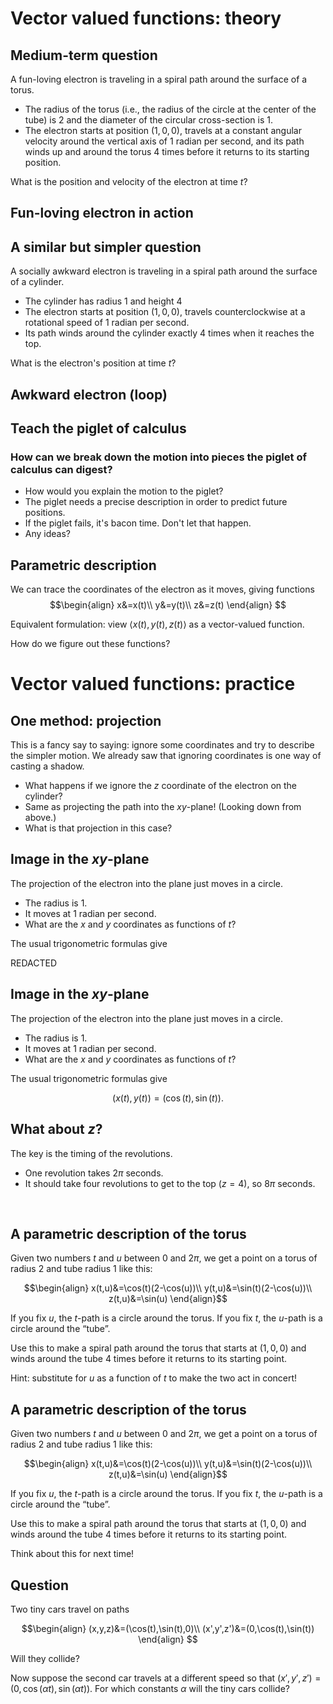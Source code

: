 Vector valued functions: theory
===============================

Medium-term question
--------------------

A fun-loving electron is traveling in a spiral path around the surface
of a torus.

-   The radius of the torus (i.e., the radius of the circle at the
    center of the tube) is $2$ and the diameter of the circular
    cross-section is $1$.
-   The electron starts at position $(1,0,0)$, travels at a constant
    angular velocity around the vertical axis of $1$ radian per
    second, and its path winds up and around the torus $4$ times
    before it returns to its starting position.

What is the position and velocity of the electron at time $t$?

Fun-loving electron in action
-----------------------------
<div id="torus"></div>
<script>
(function(){
    var scene = new MathScene("torus");
    scene.camera.position.set(0, 1, 10);
    var torusgeo = new THREE.TorusGeometry(2, 1, 64, 48);

    var torus = new THREE.Mesh(torusgeo, new THREE.MeshPhongMaterial({
        ambient: 0x555555,
        color: 0xee0000,
        emmissive: 0x00eeee,
        specular: 0x123456,
        shininess: 5,
        opacity: 0.7,
        transparent: true,
        side: THREE.DoubleSide
    }));

    scene.scene.add(torus);

    var electron = new THREE.Mesh(new THREE.SphereGeometry(0.1), new THREE.MeshLambertMaterial({
        ambient: 0x555555,
        color: 0xffff00,
        reflectivity: 100,
        side: THREE.DoubleSide
    }));

    scene.scene.add(electron);

    electron.position.set(1, 0, 0);

    scene.calc = function(t) {
        t = t / 1000;
        electron.position.set(Math.cos(t) * (2 - Math.cos(4 * t)), Math.sin(t) * (2 - Math.cos(4 * t)), Math.sin(4 * t));
        // console.log(scene);
    };

    scene.render();
}());
</script>

A similar but simpler question
------------------------------

A socially awkward electron is traveling in a spiral path around the
surface of a cylinder.

-   The cylinder has radius $1$ and height $4$
-   The electron starts at position $(1,0,0)$, travels
    counterclockwise at a rotational speed of $1$ radian per second.
-   Its path winds around the cylinder exactly $4$ times when it
    reaches the top.

What is the electron's position at time $t$?

Awkward electron (loop)
-----------------------
<div id="electroncylindercontainer"></div>
<script>
  var EC = new MathScene("electroncylindercontainer");
  EC.camera.position.set(0, 1, 10);
  EC.cameraControls.target.set(0, 2, 0);
  var cylgeo = new THREE.CylinderGeometry(1, 1, 4, 64, 48);
  var cyl = new THREE.Mesh(EC.cylgeo, new THREE.MeshPhongMaterial({
    ambient: 0x555555,
    color: 0xee0000,
    emmissive: 0x00eeee,
    specular: 0x123456,
    shininess: 5,
    opacity: 0.7,
    transparent: true,
    side: THREE.DoubleSide
  }));
  EC.scene.add(cyl);
  cyl.position.set(0, 2, 0);
  var electron = new THREE.Mesh(new THREE.SphereGeometry(0.1), new THREE.MeshLambertMaterial({
    ambient: 0x555555,
    color: 0xffff00,
    reflectivity: 100,
    side: THREE.DoubleSide
  }));
  EC.scene.add(electron);
  electron.position.set(1, 0, 0);
  EC.calc = function(t) {
    t = t / 400;
    return EC.electron.position.set(Math.cos(2 * t), t / Math.PI % 4.000, Math.sin(-2 * t));
  };
  </script>

Teach the piglet of calculus
----------------------------

### How can we break down the motion into pieces the piglet of calculus can digest?

-   How would you explain the motion to the piglet?
-   The piglet needs a precise description in order to predict future
    positions.
-   If the piglet fails, it's bacon time. Don't let that happen.
-   Any ideas?

Parametric description
----------------------

We can trace the coordinates of the electron as it moves, giving
functions $$\begin{align} x&=x(t)\\ y&=y(t)\\ z&=z(t)
\end{align} $$

Equivalent formulation: view $\langle x(t),y(t),z(t)\rangle$ as a
vector-valued function.

How do we figure out these functions?

Vector valued functions: practice
=================================

One method: projection
----------------------

This is a fancy say to saying: ignore some coordinates and try to
describe the simpler motion. We already saw that ignoring coordinates is
one way of casting a shadow.

-   What happens if we ignore the $z$ coordinate of the electron on
    the cylinder?
-   Same as projecting the path into the $xy$-plane! (Looking down
    from above.)
-   What is that projection in this case?

Image in the $xy$-plane
-------------------------

The projection of the electron into the plane just moves in a circle.

-   The radius is $1$.
-   It moves at $1$ radian per second.
-   What are the $x$ and $y$ coordinates as functions of $t$?

The usual trigonometric formulas give

REDACTED

Image in the $xy$-plane
-------------------------

The projection of the electron into the plane just moves in a circle.

-   The radius is $1$.
-   It moves at $1$ radian per second.
-   What are the $x$ and $y$ coordinates as functions of $t$?

The usual trigonometric formulas give

$$(x(t),y(t))=(\cos(t),\sin(t)).$$

What about $z$?
-----------------

The key is the timing of the revolutions.

-   One revolution takes $2\pi$ seconds.
-   It should take four revolutions to get to the top ($z=4$), so
    $8\pi$ seconds.

 

A parametric description of the torus
-------------------------------------

Given two numbers $t$ and $u$ between $0$ and $2\pi$, we get a
point on a torus of radius $2$ and tube radius $1$ like this:

$$\begin{align} x(t,u)&=\cos(t)(2-\cos(u))\\
y(t,u)&=\sin(t)(2-\cos(u))\\ z(t,u)&=\sin(u) \end{align}$$

If you fix $u$, the $t$-path is a circle around the torus. If you
fix $t$, the $u$-path is a circle around the “tube”.

Use this to make a spiral path around the torus that starts at
$(1,0,0)$ and winds around the tube $4$ times before it returns to
its starting point.

Hint: substitute for $u$ as a function of $t$ to make the two act in
concert!

A parametric description of the torus
-------------------------------------

Given two numbers $t$ and $u$ between $0$ and $2\pi$, we get a
point on a torus of radius $2$ and tube radius $1$ like this:

$$\begin{align} x(t,u)&=\cos(t)(2-\cos(u))\\
y(t,u)&=\sin(t)(2-\cos(u))\\ z(t,u)&=\sin(u) \end{align}$$

If you fix $u$, the $t$-path is a circle around the torus. If you
fix $t$, the $u$-path is a circle around the “tube”.

Use this to make a spiral path around the torus that starts at
$(1,0,0)$ and winds around the tube $4$ times before it returns to
its starting point.

Think about this for next time!

Question
--------

Two tiny cars travel on paths

$$\begin{align} (x,y,z)&=(\cos(t),\sin(t),0)\\
(x',y',z')&=(0,\cos(t),\sin(t)) \end{align} $$

Will they collide?

Now suppose the second car travels at a different speed so that
$(x',y',z')=(0,\cos(\alpha t),\sin(\alpha t))$. For which
constants $\alpha$ will the tiny cars collide?
